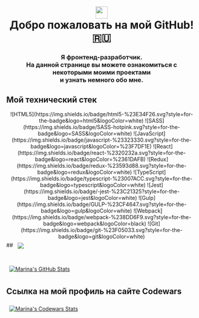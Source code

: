 <h1 align="center"><img src="https://github.com/blackcater/blackcater/raw/main/images/Hi.gif" height="32"/><br>Добро пожаловать на мой GitHub!🇷🇺</h1>
<h3 align="center">Я фронтенд-разработчик.<br>На данной странице вы можете ознакомиться с некоторыми моими проектами<br> и узнать немного обо мне.</h3>

## Мой технический стек

<div align="center">
  ![HTML5](https://img.shields.io/badge/html5-%23E34F26.svg?style=for-the-badge&logo=html5&logoColor=white)
  ![SASS](https://img.shields.io/badge/SASS-hotpink.svg?style=for-the-badge&logo=SASS&logoColor=white)
  ![JavaScript](https://img.shields.io/badge/javascript-%23323330.svg?style=for-the-badge&logo=javascript&logoColor=%23F7DF1E)
  ![React](https://img.shields.io/badge/react-%2320232a.svg?style=for-the-badge&logo=react&logoColor=%2361DAFB)
  ![Redux](https://img.shields.io/badge/redux-%23593d88.svg?style=for-the-badge&logo=redux&logoColor=white)
  ![TypeScript](https://img.shields.io/badge/typescript-%23007ACC.svg?style=for-the-badge&logo=typescript&logoColor=white)
  ![Jest](https://img.shields.io/badge/-jest-%23C21325?style=for-the-badge&logo=jest&logoColor=white)
  ![Gulp](https://img.shields.io/badge/GULP-%23CF4647.svg?style=for-the-badge&logo=gulp&logoColor=white)
  ![Webpack](https://img.shields.io/badge/webpack-%238DD6F9.svg?style=for-the-badge&logo=webpack&logoColor=black)
  ![Git](https://img.shields.io/badge/git-%23F05033.svg?style=for-the-badge&logo=git&logoColor=white)
</div>
##
<a href="https://github.com/Marina-Sidorkina">
  <img align="center" style="margin:0.5rem" src="https://github-readme-stats.vercel.app/api/top-langs/?username=Marina-Sidorkina&hide=html,css&title_color=ffffff&text_color=c9cacc&icon_color=4AB197&bg_color=1A2B34" />
</a>

##

<a href="https://github.com/Marina-Sidorkina">
  <img align="center" style="margin:0.5rem" src="https://github-readme-stats.vercel.app/api?username=Marina-Sidorkina&show_icons=true&line_height=27&count_private=true&title_color=ffffff&text_color=c9cacc&icon_color=4AB097&bg_color=1A2B34" alt="Marina's GitHub Stats" />
</a>

## Ссылка на мой профиль на сайте Codewars

<a href="https://www.codewars.com/users/Marina-Sidorkina">
  <img align="center" style="margin:0.5rem" src="https://www.codewars.com/users/Marina-Sidorkina/badges/large" alt="Marina's Codewars Stats" />
</a>
